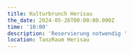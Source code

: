 ```yaml
---
title: Kulturbrunch Herisau
the_date: 2024-05-26T00:00:00.000Z
time: '10:00'
description: 'Reservierung notwendig '
location: TanzRaum Herisau
---
```


